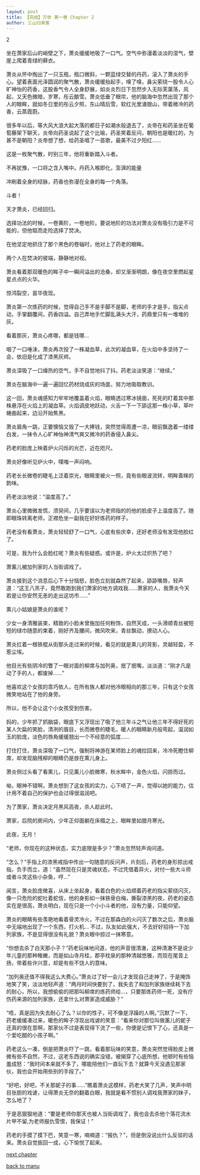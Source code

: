 ```yaml
---
layout: post
title: 【完结】万世 第一卷 Chapter 2
author: 三山归来客
---
```




2<br><br> 坐在萧家后山的峭壁之下，萧炎缓缓地吸了一口气。空气中弥漫着淡淡的湿气，壁崖上爬着青绿的藓衣。<br><br> 萧炎从怀中掏出了一只玉瓶，瓶口微斜，一颗蓝绿交替的丹药，滚入了萧炎的手心。望着表面光泽圆润的聚气散，萧炎缓缓抬起手，嗅了嗅，鼻尖萦绕一股令人心旷神怡的药香，这股香气令人全身舒展，如炎炎烈日下忽然步入无际芙蕖荡，风起，又天色微暗，岁寒，彤云酿雪。萧炎低垂了眼帘，他的脑海中忽然出现了那个人的眼眸，就如冬日里的彤云夕照，东山晴后雪，软红光里涌银山，带着微冷的药香，云蒸霞蔚。<br><br> 很多年以后，等大风大浪大起大落的都日子如潮水般退去了，炎帝在和药圣坐在葡萄藤架下聊天，炎帝向药圣说起了这个比喻，药圣笑着反问，朝阳也是暖红的，为甚不是朝阳？炎帝想了想，给药圣唱了一首歌，最美不过夕阳红......<br><br> 这是一枚聚气散，时别三年，他将重新踏入斗者。<br><br> 不再犹豫，一口将之含入嘴中。丹药入喉即化，澎湃的能量<br><br>冲刷着全身的经脉，药香也弥漫在全身的每一个角落。<br><br> 斗者！<br><br> 天才萧炎，已经回归。<br><br> 选择功法的时候，一卷黄阶，一卷地阶。要说地阶的功法对萧炎没有吸引力是不可能的，但他铤而走险选择了焚决。<br><br> 在他坚定地抓住了那个黑色的卷轴时，他对上了药老的眼眸。<br><br> 两个人在焚决的彼端，静静地对视。<br><br> 萧炎看着那双暖色的眸子中一瞬间溢出的沧桑，却又渐渐明朗，像在夜空里燃起星星点点的火华。<br><br> 惊鸿裂空，昙华夜现。<br><br> 萧炎第一次炼药的时候，觉得自己手不是手脚不是脚，老师的手才是手，指尖点动，手掌翻覆间，药香四溢。自己弄地手忙脚乱满头大汗，药鼎里只有一堆堆的灰。<br><br> 看着那灰，萧炎心疼哪，都是钱哪...<br><br> 咽了一口唾沫，萧炎再次投了一株凝血草，此次的凝血草，在火焰中多坚持了一会，依旧是化成了漆黑灰烬。<br><br> 萧炎深吸了一口燥热的空气，手不自觉地抖了抖。药老淡淡笑道：“继续。”<br><br> 萧炎在脑海中一遍一遍回忆药材烧成灰的场面，努力地吸取教训。<br><br> 这一回，萧炎魂感知力牢牢地覆盖着火焰，眼睛透过寒冰镜面，死死的盯着其中那株悬浮在火焰上的凝血草。火焰调皮地跃动，火舌一下一下舔这那一株小草，草叶蜷曲起来，边沿开始焦黑。<br><br> 萧炎眉角一跳，正要懊恼又毁了一大捧钱，突然觉得周遭一凉，眼前飘逸着一缕缕白发，一抹令人心旷神怡神清气爽又微冷的药香侵入鼻尖。<br><br> 药老的脸庞上映着炉火闪烁的光芒，近在咫尺。<br><br> 萧炎好像听见炉火中，噗嗤一声闷响。<br><br> 药老长长微卷的睫毛上泛着崇光，眼睛里被火一照，竟有些眼波流转，明眸善睐的韵味。<br><br> 药老淡淡地说：“温度高了。”<br><br> 萧炎心里微微发慌，须臾间，几乎要误以为老师指的的他的脸皮子上温度高了。随即眼珠转离老师，正襟危坐一副我在好好炼药的样子。<br><br> 药老没有看萧炎，萧炎轻轻舒了一口气，心底有些庆幸，还好老师没有发现他脸红了。<br><br> 可是，我为什么会脸红呢？萧炎有些疑惑。或许是，炉火太过炽热了吧？<br><br> 萧薰儿被加列家的人当街调戏了。<br><br> 萧炎接到这个消息后心下十分恼怒，脸色立刻就森然了起来，舔舔嘴唇，轻声道：“这王八羔子，竟然敢跑到我们萧家的地方调戏我……萧家的人，我萧炎今天若是让你安然无恙的走出这坊市……”<br><br> 熏儿小姑娘是萧炎的谁呢？<br><br> 少女一身清雅装束，精致的小脸未曾施加任何粉饰，自然天成，一头滑顺青丝被短短的绿巾随意的束着，刚好齐及腰间，微风吹来，青丝飘动，撩动人心。<br><br> 萧炎扛着一根铁棍从街那头走过来的时候，看见的就是熏儿的背影，灵越轻盈，不惹尘埃。<br><br> 他目光有些阴冷的瞥了一眼对面的柳席与加列奥，抿了抿嘴，淡淡道：“刚才凡是动了手的人，都废掉……”<br><br> 他喜欢这个女孩的乖巧依人，在所有族人都对他冷眼相向的那三年，只有这个女孩微笑地站在了他的身旁。<br><br> 所以，他不会让这个小女孩受到伤害。<br><br> 妈的，少年抓了抓脑袋，眼底下又浮现出了吸了他三年斗之气让他三年不得好死的某人欠扁的笑脸，清冽的眉目，长而微卷的睫毛，暖人的眼睛新月般弯起，温润如玉的脸庞，淡色的唇角缓缓翘出一个不经意的弧度……<br><br> 打住打住，萧炎深吸了一口气，强制将神游在某师脸上的魂拉回来，冷冷死瞪住柳席，却发现脑残柳的眼睛仍是放在熏儿身上。<br><br> 萧炎侧过头看了看熏儿，只见薰儿小脸微寒，秋水眸中，金色火焰，闪掠而过。<br><br> 呦，眼神不错啊，萧炎想到了这女孩的实力，心下啧了一声，觉得以她的能力，估计用不着自己的保护也会过得很滋润吧。<br><br> 为了萧家，萧炎决定月黑风高夜，杀人趁此时。 <br><br> 萧家，后院的房间内，少年正仰面躺在床榻之上，眼眸里如腊月寒光。<br><br> 此夜，无月！<br><br> “老师，你现在的这种状态，实力底限是多少？”萧炎忽然轻声询问道。<br><br> “怎么？”手指上的漆黑戒指中传出一句随意的反问声，片刻后，药老的身形掠出戒指，负手而立，道：“虽然现在只是灵魂状态，不过凭借着异火，对付一些大斗师或者斗灵这些小杂鱼，哼...”<br><br> 闻言，萧炎脸庞微喜，从床上坐起身，看着白色的火焰顺着药老的指尖萦绕闪灭，像一只危险的蛇吐着蛇信，他的身影如一抹铁骨白梅，撕裂漆黑的夜，药老的姿态实在是很高，萧炎明白，现在只是一个小小斗者的他，没有力量，只能仰望。<br><br> 萧炎的眼睛有些羡艳地看着骨灵冷火，不过在那森白的火闪灭了数次之后，萧炎脑中无端地出现了一个东西，打火机... 不过，队友如此强大，不去好好招待一下加列家族，不是显得很没有礼貌？萧炎眼中掠过一抹寒意。<br><br> “你想去杀了白天那小子？”药老玩味地问道，他的声音很清澈，这种清澈不是说少年儿童的那种稚嫩，而是如山寺月桂，郡亭枕泉的那种清越悠雅，而现在尾音上扬，带着些许兴意，却是有些不饶人的意味。<br><br> “加列奥还值不得我这么大费心。”萧炎过了好一会儿才发现自己走神了，于是掩饰地笑了笑，淡淡地轻声道：“两月时间快要到了，我失去了和加列家族继续耗下去的耐心，所以，我想偷偷的把那叫柳席的炼药师给...，只要那炼药师一死，没有疗伤药来源的加列家族，还拿什么对萧家造成威胁？”<br><br> “唔，真是因为失去耐心了么？以你的性子，可不像是浮躁的人啊。”沉默了一下，药老缓缓凑过来，暖色的眸子浮现出戏谑的笑意：“看来你对那位叫做薰儿的妮子还真的很在意啊，那家伙不过是表现得下流了一些，你便是记恨下了心，还真是一个爱吃醋的小孩子啊。”<br><br> 药老这么一凑，倒是把萧炎吓了一跳，看着那玩味的笑意，萧炎突然觉得脸皮上微微有些不自然，不过，这老东西说的确实没错，被揭穿了心底所想，他顿时有些恼羞成怒：“我时间本来就不多了，哪能陪他们一直玩下去？就算今天没遇见那家伙，我也会开始用些别的手段了。”<br><br> “好吧，好吧，不关那妮子的事……”瞧着萧炎这模样，药老大笑了几声，笑声中明目张胆的戏谑，让得萧炎无奈的翻着白眼，我就是看不惯别人调戏我萧家的妹子，怎么地了？<br><br> 于是恶狠狠地道：“要是老师你那天也被人当街调戏了，我也会去杀他个落花流水片甲不留,为老师报仇雪恨，我保证！”<br><br> 药老的手摸了摸下巴，笑意一寒，喃喃道：“报仇？”，但是倒没说出什么反驳的话来。萧炎自觉扳回一成，心下愉悦了起来。

[next chapter](https://allforyanchen.github.io/2020/07/19/post-44-chapter-3.html)

[back to manu](https://allforyanchen.github.io/2020/07/19/post-44.html)
